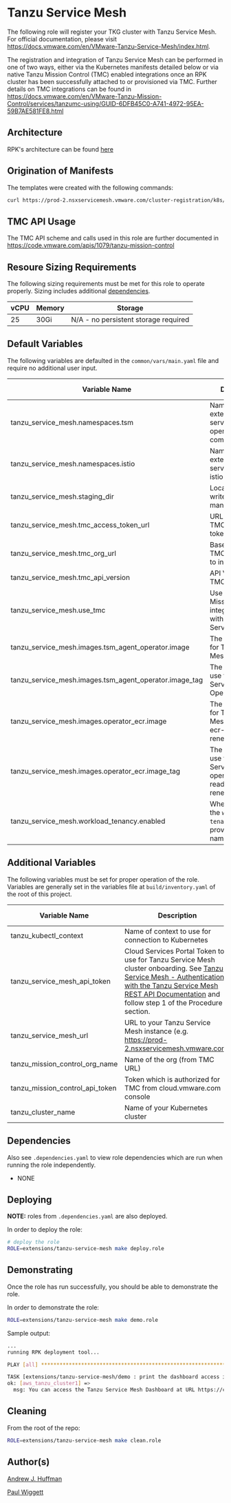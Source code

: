 # Tanzu Service Mesh

The following role will register your TKG cluster with Tanzu Service Mesh.  For official documentation,
please visit https://docs.vmware.com/en/VMware-Tanzu-Service-Mesh/index.html.

The registration and integration of Tanzu Service Mesh can be performed in one of two ways, either via the Kubernetes manifests detailed below or via native Tanzu Mission Control (TMC) enabled integrations once an RPK cluster has been successfully attached to or provisioned via TMC.
Further details on TMC integrations can be found in https://docs.vmware.com/en/VMware-Tanzu-Mission-Control/services/tanzumc-using/GUID-6DFB45C0-A741-4972-95EA-59B7AE581FE8.html

## Architecture

RPK's architecture can be found [here](../../../docs/ARCHITECTURE.md)

## Origination of Manifests

The templates were created with the following commands:

```bash
curl https://prod-2.nsxservicemesh.vmware.com/cluster-registration/k8s/operator-deployment.yaml -o operator-deployment.yaml.j2
```

## TMC API Usage

The TMC API scheme and calls used in this role are further documented in https://code.vmware.com/apis/1079/tanzu-mission-control

## Resoure Sizing Requirements

The following sizing requirements must be met for this role to operate properly.  Sizing includes additional [dependencies](#dependencies).

| vCPU | Memory | Storage |
| --- | --- | --- |
| 25 | 30Gi | N/A - no persistent storage required |

## Default Variables

The following variables are defaulted in the `common/vars/main.yaml` file and require no additional user input.

| Variable Name | Description | Default Value | Variable Type | Required |
| --- | --- | --- | --- | --- |
| tanzu_service_mesh.namespaces.tsm | Namespace for extensions/tanzu-service-mesh operator components | "vmware-system-tsm" | string | yes |
| tanzu_service_mesh.namespaces.istio | Namespace for extensions/tanzu-service-mesh istio components | "istio-system" | string | yes |
| tanzu_service_mesh.staging_dir | Local directory to write the staging manfiests to | "/tmp/staging/tanzu-service-mesh" | string | yes |
| tanzu_service_mesh.tmc_access_token_url | URL to pull the TMC access token from | "https://console.cloud.vmware.com/csp/gateway/am/api/auth/api-tokens/authorize" | string | yes |
| tanzu_service_mesh.tmc_org_url | Base URL of the TMC organization to integrate with | "https://{{ tanzu_mission_control_org_name }}.tmc.cloud.vmware.com" | string | yes |
| tanzu_service_mesh.tmc_api_version | API Version of TMC to use | "v1alpha" | string | yes |
| tanzu_service_mesh.use_tmc | Use Tanzu Mission Control to integrate cluster with Tanzu Service Mesh | false | boolean | yes |
| tanzu_service_mesh.images.tsm_agent_operator.image | The image to use for Tanzu Service Mesh Operator | "284299419820.dkr.ecr.us-west-2.amazonaws.com/tsm-agent-operator" | string | yes |
| tanzu_service_mesh.images.tsm_agent_operator.image_tag | The image tag to use for Tanzu Service Mesh Operator | "v1.2.7" | string | yes |
| tanzu_service_mesh.images.operator_ecr.image | The image to use for Tanzu Service Mesh operator-ecr-read-only--renew-token | "docker.io/vmwareallspark/photon-kubectl" | string | yes |
| tanzu_service_mesh.images.operator_ecr.image_tag | The image tag to use for Tanzu Service Mesh operator-ecr-read-only--renew-token | "1.15.0" | string | yes |
| tanzu_service_mesh.workload_tenancy.enabled | Whether to use the `workload-tenancy` module to provide custom namespaces | false | boolean | yes |

## Additional Variables

The following variables must be set for proper operation of the role.  Variables are generally set in the variables file
at `build/inventory.yaml` of the root of this project.

| Variable Name | Description | Default Value | Variable Type | Required |
| --- | --- | --- | --- | --- |
| tanzu_kubectl_context | Name of context to use for connection to Kubernetes | - | string | yes |
| tanzu_service_mesh_api_token | Cloud Services Portal Token to use for Tanzu Service Mesh cluster onboarding. See [Tanzu Service Mesh - Authentication with the Tanzu Service Mesh REST API Documentation](https://docs.vmware.com/en/VMware-Tanzu-Service-Mesh/services/api-programming-guide/GUID-FED8E849-B3C3-49ED-9FDB-1317CFFF3141.html) and follow step 1 of the Procedure section. | "" | string | yes |
| tanzu_service_mesh_url | URL to your Tanzu Service Mesh instance (e.g. https://prod-2.nsxservicemesh.vmware.com) | "" | string | yes |
| tanzu_mission_control_org_name | Name of the org (from TMC URL) | - | string | no |
| tanzu_mission_control_api_token | Token which is authorized for TMC from cloud.vmware.com console | - | string | no |
| tanzu_cluster_name | Name of your Kubernetes cluster | "" | string | yes |

## Dependencies

Also see `.dependencies.yaml` to view role dependencies which are run when running the role
independently.

* NONE

## Deploying

**NOTE:** roles from `.dependencies.yaml` are also deployed.

In order to deploy the role:

```bash
# deploy the role
ROLE=extensions/tanzu-service-mesh make deploy.role
```

## Demonstrating

Once the role has run successfully, you should be able to demonstrate the role.

In order to demonstrate the role:

```bash
ROLE=extensions/tanzu-service-mesh make demo.role
```

Sample output:

```bash
...
running RPK deployment tool...

PLAY [all] ***********************************************************************************************************

TASK [extensions/tanzu-service-mesh/demo : print the dashboard access information] **********************************
ok: [aws_tanzu_cluster1] =>
  msg: You can access the Tanzu Service Mesh Dashboard at URL https://console.cloud.vmware.com
```

## Cleaning

From the root of the repo:

```bash
ROLE=extensions/tanzu-service-mesh make clean.role
```

## Author(s)
[Andrew J. Huffman](mailto:ahuffman@vmware.com)

[Paul Wiggett](mailto:pwiggett@vmware.com)
